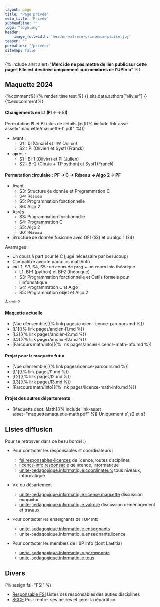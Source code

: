 ```yaml
---
layout: page
title: "Page privée"
meta_title: "Privée"
subheadline: ""
logo: "logo.png"
header:
    image_fullwidth: "header-valrose-printemps-petite.jpg"
teaser: ""
permalink: "/privée/"
sitemap: false
---
```


{% include alert alert="<b>Merci de ne pas mettre de lien public sur
cette page ! Elle est destinée uniquement aux membres de l’UPInfo</b>"
%}

## Maquette 2024 ##
{%comment%}
{% render_time test %}
{{ site.data.authors["olivier"]  }}
{%endcomment%}
#### Changements en L1 (PI ←→ BI) ####

Permutation PI et BI (plus de détails [ici]({% include link-asset asset="maquette/maquette-l1.pdf" %}))
+ avant :
  - S1 : BI (Cinzia) et IIW (Julien)
  - S2 : PI (Olivier) et Syst1 (Franck)
+ après :
  - S1 : BI-1 (Olivier) et PI (Julien)
  - S2 : BI-2 (Cinzia + TP python) et Syst1 (Franck)

#### Permutation circulaire : PF → C → Réseau → Algo 2 → PF ####

+ Avant
    - S3: Structure de donnée et Programmation C
    - S4: Réseau
    - S5: Programmation fonctionnelle
    - S6: Algo 2
+ Après
    - S3: Programmation fonctionnelle
    - S4: Programmation C
    - S5: Algo 2
    - S6: Réseau
+ Structure de donnée fusionne avec OFI (S3) et ou algo 1 (S4)

Avantages :
  + Un cours à part pour le C (jugé nécessaire par beaucoup)
  + Compatible avec le parcours math/info
  + en L1, S3, S4, S5 : un cours de prog +  un cours info théorique
    - L1: BI-1 (python) et BI-2 (théorique)
    - S3: Programmation fonctionnelle et Outils formels pour l’informatique
    - S4: Programmation C et Algo 1
    - S5: Programmation objet et Algo 2



À voir ?

#### Maquette actuelle ####

- [Vue d’ensemble]({% link pages/ancien-licence-parcours.md %})
- [L1]({% link pages/ancien-l1.md %})
- [L2]({% link pages/ancien-l2.md %})
- [L3]({% link pages/ancien-l3.md %})
- [Parcours math/info]({% link pages/ancien-licence-math-info.md %})


#### Projet pour la maquette futur ####

- [Vue d’ensemble]({% link pages/licence-parcours.md %})
- [L1]({% link pages/l1.md %})
- [L2]({% link pages/l2.md %})
- [L3]({% link pages/l3.md %})
- [Parcours math/info]({% link pages/licence-math-info.md %})

#### Projet des autres départements  ####
- [Maquette dept. Math]({% include link-asset asset="maquette/maquette-math.pdf" %}) Uniquement s1,s2 et s3

## Listes diffusion ##
Pour se retrouver dans ce beau bordel :)

- Pour contacter les responsables et coordinateurs :
  + [fsi.responsables-licences](https://listes.univ-cotedazur.fr/sympa/info/fsi.responsables-licences) de licence, toutes disciplines
  + [licence-info.responsable](https://listes.univ-cotedazur.fr/sympa/info/licence-info.responsable) de licence, informatique
  + [unite-pedagogique.informatique.coordinateurs](https://listes.univ-cotedazur.fr/sympa/info/unite-pedagogique.informatique.coordinateurs) tous niveaux, informatique

- Vie du département
  + [unite-pedagogique.informatique.licence.maquette](https://listes.univ-cotedazur.fr/sympa/info/unite-pedagogique.informatique.licence.maquette) discussion maquette
  + [unite-pedagogique.informatique.valrose](https://listes.univ-cotedazur.fr/sympa/info/unite-pedagogique.informatique.valrose) discussion déménagement et travaux

- Pour contacter les enseignants de l’UP info
  + [unite-pedagogique.informatique.enseignants](https://listes.univ-cotedazur.fr/sympa/info/unite-pedagogique.informatique.enseignants)
  + [unite-pedagogique.informatique.enseignants.licence](https://listes.univ-cotedazur.fr/sympa/info/unite-pedagogique.informatique.enseignants.licence)

- Pour contacter les membres de l’UP info (dont Laetitia)
  + [unite-pedagogique.informatique.permanents](https://listes.univ-cotedazur.fr/sympa/info/unite-pedagogique.informatique.permanents)
  + [unite-pedagogique.informatique.tous](https://listes.univ-cotedazur.fr/sympa/info/unite-pedagogique.informatique.tous)


## Divers ##
{% assign fsi="FSI" %}
- [Responsable FSI](https://www.i3s.unice.fr/~bernot/{{fsi}}/) Listes des responsables des autres disciplines
- [SGCE](https://sgce-test.univ-cotedazur.fr/) Pour rentrer ses heures et gérer la répartition.

